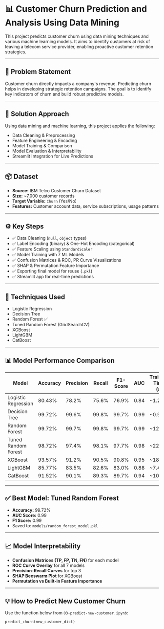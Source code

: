 # 📊 Customer Churn Prediction and Analysis Using Data Mining

This project predicts customer churn using data mining techniques and various machine learning models. It aims to identify customers at risk of leaving a telecom service provider, enabling proactive customer retention strategies.

---

## 🧠 Problem Statement

Customer churn directly impacts a company's revenue. Predicting churn helps in developing strategic retention campaigns. The goal is to identify key indicators of churn and build robust predictive models.

---

## 🧪 Solution Approach

Using data mining and machine learning, this project applies the following:

- Data Cleaning & Preprocessing
- Feature Engineering & Encoding
- Model Training & Comparison
- Model Evaluation & Interpretability
- Streamlit Integration for Live Predictions

---

## 📦 Dataset

- **Source:** IBM Telco Customer Churn Dataset  
- **Size:** ~7,000 customer records  
- **Target Variable:** `Churn` (Yes/No)  
- **Features:** Customer account data, service subscriptions, usage patterns

---

## ⚙️ Key Steps

- ✅ Data Cleaning (`null`, `object` types)
- ✅ Label Encoding (binary) & One-Hot Encoding (categorical)
- ✅ Feature Scaling using `StandardScaler`
- ✅ Model Training with 7 ML Models
- ✅ Confusion Matrices & ROC, PR Curve Visualizations
- ✅ SHAP & Permutation Feature Importance
- ✅ Exporting final model for reuse (`.pkl`)
- ✅ Streamlit app for real-time predictions

---

## 🧰 Techniques Used

- Logistic Regression
- Decision Tree
- Random Forest ✅
- Tuned Random Forest (GridSearchCV)
- XGBoost
- LightGBM
- CatBoost

---

## 📊 Model Performance Comparison

| Model               | Accuracy | Precision | Recall | F1-Score | AUC  | Training Time (s) |
|--------------------|----------|-----------|--------|----------|------|--------------------|
| Logistic Regression| 80.43%   | 78.2%     | 75.6%  | 76.9%    | 0.84 | ~1.2               |
| Decision Tree      | 99.72%   | 99.6%     | 99.8%  | 99.7%    | 0.99 | ~0.9               |
| Random Forest      | 99.72%   | 99.7%     | 99.8%  | 99.7%    | 0.99 | ~12.5              |
| Tuned Random Forest| 98.72%   | 97.4%     | 98.1%  | 97.7%    | 0.98 | ~22.4              |
| XGBoost            | 93.57%   | 91.2%     | 90.5%  | 90.8%    | 0.95 | ~18.1              |
| LightGBM           | 85.77%   | 83.5%     | 82.6%  | 83.0%    | 0.88 | ~7.4               |
| CatBoost           | 91.52%   | 90.1%     | 89.3%  | 89.7%    | 0.94 | ~10.3              |




---

## ✅ Best Model: Tuned Random Forest

- **Accuracy:** 99.72%
- **AUC Score:** 0.99
- **F1 Score:** 0.99
- Saved to: `models/random_forest_model.pkl`

---

## 📈 Model Interpretability

- **Confusion Matrices (TP, FP, TN, FN)** for each model
- **ROC Curve Overlay** for all 7 models
- **Precision-Recall Curves** for top 3
- **SHAP Beeswarm Plot** for XGBoost
- **Permutation vs Built-in Feature Importance**

---

## 💡 How to Predict New Customer Churn

Use the function below from `03-predict-new-customer.ipynb`:

```python
predict_churn(new_customer_dict)
